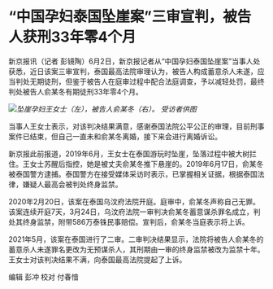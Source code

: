 

# “中国孕妇泰国坠崖案”三审宣判，被告人获刑33年零4个月

新京报讯（记者
彭镜陶）6月2日，新京报记者从“中国孕妇泰国坠崖案”当事人处获悉，近日该案三审宣判，泰国最高法院审理认为，被告人构成蓄意杀人未遂，应当判处无期徒刑，但鉴于被告人在庭审过程中配合法庭调查，予以减轻处罚，最终判处被告人俞某冬有期徒刑33年零4个月。

![](https://inews.gtimg.com/om_bt/OhHo_cm7Wh413m9hvFtX_EptT0PK8LLpUKK7RycFpc5OYAA/1000)_坠崖孕妇王女士（左），被告人俞某冬（右）。
受访者供图_

当事人王女士表示，对该判决结果满意，感谢泰国法院公平公正的审理，目前刑事案件已结束，但自己一直未和俞某冬离婚，接下来会进行离婚诉讼。

新京报此前报道，2019年6月，王女士在泰国游玩时坠崖，坠落过程中被大树拦住。王女士苏醒后指控，她是被丈夫俞某冬推下悬崖的。2019年6月17日，俞某冬被泰国警方逮捕。泰国警方在接受媒体采访时表示，已掌握相关证据，根据泰国法律，嫌疑人最高会被判处终身监禁。

2020年2月20日，该案在泰国乌汶府法院开庭。庭审中，俞某冬声称自己无罪。该案连续开庭7天，3月24日，乌汶府法院一审判决俞某冬蓄意谋杀罪名成立，判处其终身监禁，附带586万泰铢民事赔偿。宣判后，俞某冬当庭表示将上诉。

2021年5月，该案在泰国进行了二审。二审判决结果显示，法院将被告人俞某冬的蓄意杀人未遂罪名更改为无预谋杀人，其刑期由一审的终身监禁被改为监禁十年。王女士对该判决结果不满，向泰国最高法院提起了上诉。

编辑 彭冲 校对 付春愔

